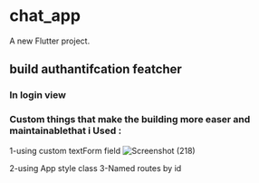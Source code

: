 # chat_app

A new Flutter project.

## build authantifcation featcher
### In login view 
### Custom things that make the building more easer and maintainablethat i Used : 
1-using custom textForm field 
![Screenshot (218)](https://github.com/user-attachments/assets/9392bd09-fa74-4fa7-aaf0-35498528a41c)

2-using App style class 
3-Named routes by id 
